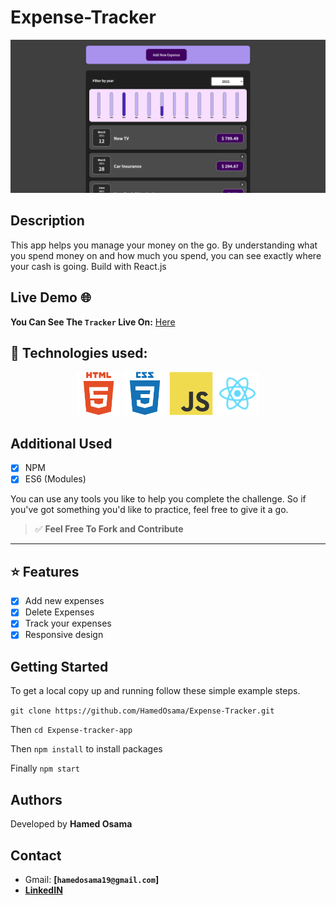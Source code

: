 # Expense-Tracker

![Demo](./public/demo.png)

## Description

This app helps you manage your money on the go. By understanding what you spend money on and how much you spend, you can see exactly where your cash is going.
Build with React.js

## Live Demo 🌐

**You Can See The `Tracker` Live On:** [Here](https://expenses-tracker-reactjs-v1.netlify.app/)

## :rocket: Technologies used:

<p align="center">
<img src="https://github.com/devicons/devicon/blob/master/icons/html5/html5-plain-wordmark.svg" alt="html5" width="70" height="70"/>
<img src="https://github.com/devicons/devicon/blob/master/icons/css3/css3-plain-wordmark.svg" alt="css3" width="70" height="70"/>
<img src="https://github.com/devicons/devicon/blob/master/icons/javascript/javascript-original.svg" alt="javascript" width="70" height="70"/>
<img src="https://raw.githubusercontent.com/github/explore/80688e429a7d4ef2fca1e82350fe8e3517d3494d/topics/react/react.png" alt="React"  width="70" height="70"/>
</p>

## Additional Used
-  [x] NPM
-  [x] ES6 (Modules)

You can use any tools you like to help you complete the challenge. So if you've got something you'd like to practice, feel free to give it a go.

> ✅ **Feel Free To Fork and Contribute**

---

## ⭐ Features

-  [x] Add new expenses
-  [x] Delete Expenses
-  [x] Track your expenses
-  [x] Responsive design

## Getting Started

To get a local copy up and running follow these simple example steps.

`git clone https://github.com/HamedOsama/Expense-Tracker.git`

Then `cd Expense-tracker-app`

Then `npm install` to install packages

Finally `npm start`
## Authors

Developed by **Hamed Osama**

## Contact

-   Gmail: **[`hamedosama19@gmail.com`]**
-   **[LinkedIN](https://www.linkedin.com/in/hamed-osama-70b838206/)**
